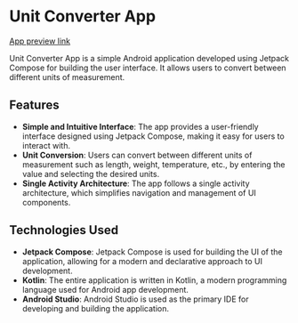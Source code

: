 # Unit Converter App

[App preview link](https://drive.google.com/file/d/1KnqSJAHTvVMfk0MLMtBVWFEDl0zHQ92T/view?usp=drive_link)

Unit Converter App is a simple Android application developed using Jetpack Compose for building the user interface. It allows users to convert between different units of measurement.

## Features

- **Simple and Intuitive Interface**: The app provides a user-friendly interface designed using Jetpack Compose, making it easy for users to interact with.
- **Unit Conversion**: Users can convert between different units of measurement such as length, weight, temperature, etc., by entering the value and selecting the desired units.
- **Single Activity Architecture**: The app follows a single activity architecture, which simplifies navigation and management of UI components.

## Technologies Used

- **Jetpack Compose**: Jetpack Compose is used for building the UI of the application, allowing for a modern and declarative approach to UI development.
- **Kotlin**: The entire application is written in Kotlin, a modern programming language used for Android app development.
- **Android Studio**: Android Studio is used as the primary IDE for developing and building the application.


